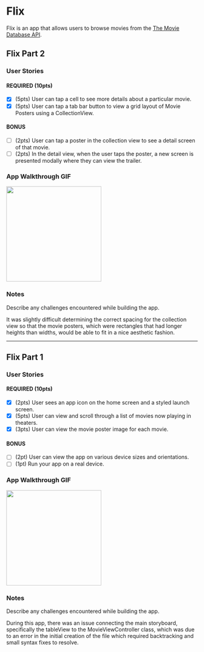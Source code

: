 # Flix

Flix is an app that allows users to browse movies from the [The Movie Database API](http://docs.themoviedb.apiary.io/#).

## Flix Part 2

### User Stories

#### REQUIRED (10pts)
- [X] (5pts) User can tap a cell to see more details about a particular movie.
- [X] (5pts) User can tap a tab bar button to view a grid layout of Movie Posters using a CollectionView.

#### BONUS
- [ ] (2pts) User can tap a poster in the collection view to see a detail screen of that movie.
- [ ] (2pts) In the detail view, when the user taps the poster, a new screen is presented modally where they can view the trailer.

### App Walkthrough GIF

<img src="http://g.recordit.co/VRaIpXQiRO.gif" width=250><br>

### Notes
Describe any challenges encountered while building the app.

It was slightly difficult determining the correct spacing for the collection view so that the movie posters, which were rectangles that had longer heights than widths, would be able to fit in a nice aesthetic fashion.

---

## Flix Part 1

### User Stories

#### REQUIRED (10pts)
- [X] (2pts) User sees an app icon on the home screen and a styled launch screen.
- [X] (5pts) User can view and scroll through a list of movies now playing in theaters.
- [X] (3pts) User can view the movie poster image for each movie.

#### BONUS
- [ ] (2pt) User can view the app on various device sizes and orientations.
- [ ] (1pt) Run your app on a real device.

### App Walkthrough GIF

<img src="http://g.recordit.co/Gaqjm6LISc.gif" width=250><br>

### Notes
Describe any challenges encountered while building the app.

  During this app, there was an issue connecting the main storyboard, specifically the tableView to the MovieViewController class, which was due to an error in the initial creation of the file which required backtracking and small syntax fixes to resolve.
